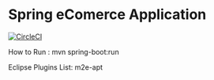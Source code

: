 # Spring eComerce Application

 [![CircleCI](https://circleci.com/gh/rajpappala/eComerce/tree/master.svg?style=svg)](https://circleci.com/gh/rajpappala/eComerce/tree/master)

How to Run :
 mvn spring-boot:run


Eclipse Plugins List:
	m2e-apt

